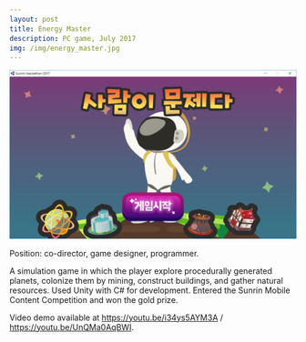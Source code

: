 ```yaml
---
layout: post
title: Energy Master
description: PC game, July 2017
img: /img/energy_master.jpg
---
```


![energy_master](/img/energy_master.jpg)

Position: co-director, game designer, programmer.

A simulation game in which the player explore procedurally generated planets, colonize them by mining, construct buildings, and gather natural resources. Used Unity with C# for development. Entered the Sunrin Mobile Content Competition and won the gold prize.

Video demo available at https://youtu.be/i34ys5AYM3A / https://youtu.be/UnQMa0AqBWI.
